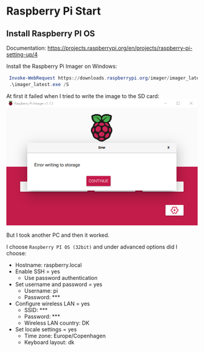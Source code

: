 # Raspberry Pi Start

## Install Raspberry PI OS 

Documentation: https://projects.raspberrypi.org/en/projects/raspberry-pi-setting-up/4

Install the Raspberry Pi Imager on Windows:

```powershell
 Invoke-WebRequest https://downloads.raspberrypi.org/imager/imager_latest.exe -OutFile imager_latest.exe
 .\imager_latest.exe /S 
 ```

At first it failed when I tried to write the image to the SD card: 
![](./images/2022-09-16%2019_29_46-Window.png)


But I took another PC and then it worked.

I choose `Raspberry PI OS (32bit)` and under advanced options did I choose:

* Hostname: raspberry.local
* Enable SSH = yes
    * Use password authentication
* Set username and password = yes
    * Username: pi
    * Password: ***
* Configure wireless LAN = yes
    * SSID: ***
    * Password: ***
    * Wireless LAN country: DK
* Set locale settings = yes
    * Time zone: Europe/Copenhagen
    * Keyboard layout: dk


